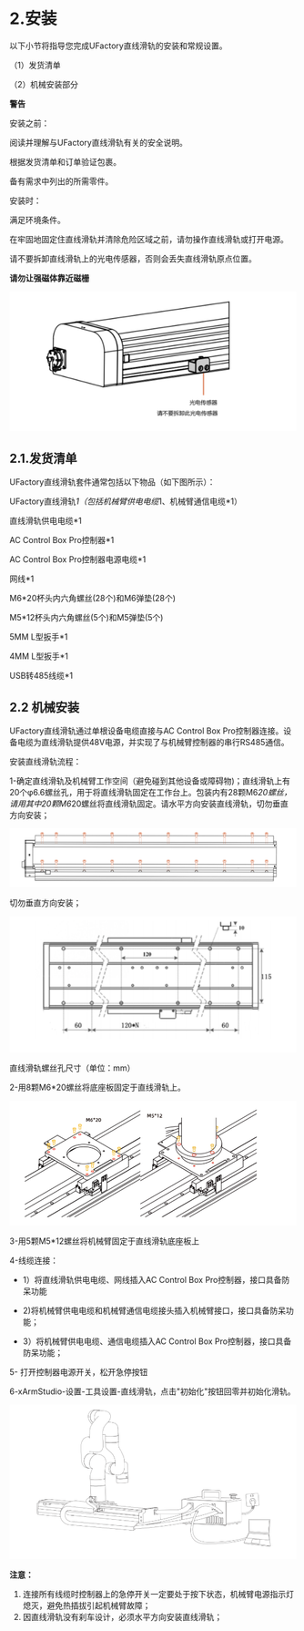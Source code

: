 # 2.安装

以下小节将指导您完成UFactory直线滑轨的安装和常规设置。

（1）发货清单

（2）机械安装部分

**警告**

安装之前：

阅读并理解与UFactory直线滑轨有关的安全说明。

根据发货清单和订单验证包裹。

备有需求中列出的所需零件。

安装时：

满足环境条件。

在牢固地固定住直线滑轨并清除危险区域之前，请勿操作直线滑轨或打开电源。

请不要拆卸直线滑轨上的光电传感器，否则会丢失直线滑轨原点位置。

**请勿让强磁体靠近磁栅**

![img_4.png](assets/img_4.png)

## 2.1.发货清单

UFactory直线滑轨套件通常包括以下物品（如下图所示）：

UFactory直线滑轨*1（包括机械臂供电电缆*1、机械臂通信电缆*1）

直线滑轨供电电缆*1


AC Control Box Pro控制器*1

AC Control Box Pro控制器电源电缆*1

网线*1

M6*20杯头内六角螺丝(28个)和M6弹垫(28个)

M5*12杯头内六角螺丝(5个)和M5弹垫(5个)

5MM L型扳手*1

4MM L型扳手*1

USB转485线缆*1

## 2.2 机械安装
UFactory直线滑轨通过单根设备电缆直接与AC Control Box Pro控制器连接。设备电缆为直线滑轨提供48V电源，并实现了与机械臂控制器的串行RS485通信。

 

安装直线滑轨流程：

1-确定直线滑轨及机械臂工作空间（避免碰到其他设备或障碍物)；直线滑轨上有20个φ6.6螺丝孔，用于将直线滑轨固定在工作台上。包装内有28颗M6*20螺丝，请用其中20颗M6*20螺丝将直线滑轨固定。请水平方向安装直线滑轨，切勿垂直方向安装；

![img_5.png](assets/img_5.png)


切勿垂直方向安装；

![img_7.png](assets/img_7.png)

直线滑轨螺丝孔尺寸（单位：mm）





2-用8颗M6*20螺丝将底座板固定于直线滑轨上。

![img_8.png](assets/img_8.png)

3-用5颗M5*12螺丝将机械臂固定于直线滑轨底座板上

4-线缆连接：

* 1）将直线滑轨供电电缆、网线插入AC Control Box Pro控制器，接口具备防呆功能

* 2)将机械臂供电电缆和机械臂通信电缆接头插入机械臂接口，接口具备防呆功能；

* 3）将机械臂供电电缆、通信电缆插入AC Control Box Pro控制器，接口具备防呆功能；

5- 打开控制器电源开关，松开急停按钮

6-xArmStudio-设置-工具设置-直线滑轨，点击"初始化"按钮回零并初始化滑轨。

![img_9.png](assets/img_9.png)

**注意：**
   1. 连接所有线缆时控制器上的急停开关一定要处于按下状态，机械臂电源指示灯熄灭，避免热插拔引起机械臂故障； 
   2. 因直线滑轨没有刹车设计，必须水平方向安装直线滑轨；